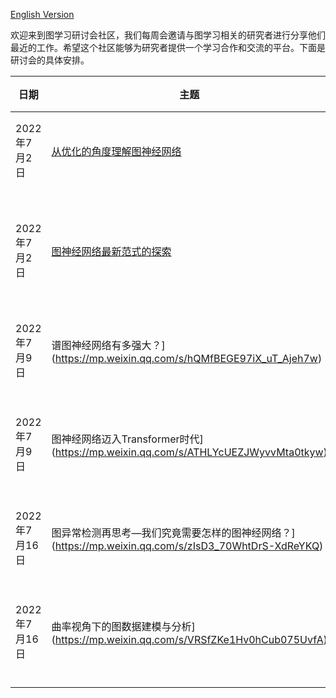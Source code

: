 [English Version](https://github.com/logseminar/Schedule/blob/main/README.md)

欢迎来到图学习研讨会社区，我们每周会邀请与图学习相关的研究者进行分享他们最近的工作。希望这个社区能够为研究者提供一个学习合作和交流的平台。下面是研讨会的具体安排。


| 日期          |   主题   | 分享嘉宾  | 视频链接           |
| --------     | -------- | -------- | --------         |
| 2022年7月2日  | [从优化的角度理解图神经网络](https://mp.weixin.qq.com/s/-xKiXaCp_DwuF9QcrCNXuQ)     | [黄增峰（复旦大学）](https://zengfenghuang.github.io/)     | [B站](https://www.bilibili.com/video/BV1xY4y1E7uN?share_source=copy_web&vd_source=b018fe2cabf13e7002416b2522c321e), [Youtube](https://youtu.be/Q7dYNqdPz-w) |
| 2022年7月2日  | [图神经网络最新范式的探索](https://mp.weixin.qq.com/s/hikAMEJ_x8A09qrWNPt5DQ)     | [荣钰（腾讯AI Lab机器学习中心）](https://scholar.google.com/citations?hl=zh-CN&user=itezhEMAAAAJ)     | [B站](https://www.bilibili.com/video/BV1CW4y1z7sk?spm_id_from=333.999.0.0&vd_source=8f32aab17421333b494b31ddd9a09011), [Youtube](https://youtu.be/Q7dYNqdPz-w) |
| 2022年7月9日  | 谱图神经网络有多强大？](https://mp.weixin.qq.com/s/hQMfBEGE97iX_uT_Ajeh7w)     | [张牧涵（北京大学）](https://muhanzhang.github.io/)     | [B站](https://www.bilibili.com/video/BV1eU4y1D7Gv?share_source=copy_web), [Youtube](https://www.youtube.com/channel/UCisW6IeDGiDDoJzWj3cP1fg/videos) |
| 2022年7月9日  |图神经网络迈入Transformer时代](https://mp.weixin.qq.com/s/ATHLYcUEZJWyvvMta0tkyw)     | [郑书新（微软亚洲研究院）](https://www.microsoft.com/en-us/research/people/shuz/)     | [B站](https://www.bilibili.com/video/BV1sB4y1H7pH?share_source=copy_web), [Youtube](https://www.youtube.com/channel/UCisW6IeDGiDDoJzWj3cP1fg/videos) |
| 2022年7月16日  |图异常检测再思考—我们究竟需要怎样的图神经网络？](https://mp.weixin.qq.com/s/zIsD3_70WhtDrS-XdReYKQ)     | [李佳（香港科技大学）](https://facultyprofiles.hkust-gz.edu.cn/faculty-personal-page?id=286)     | [B站](https://www.bilibili.com/video/BV1BG411p7og?spm_id_from=333.999.0.0), [Youtube](https://youtu.be/T6F48XYl8Ao) |
| 2022年7月16日  |曲率视角下的图数据建模与分析](https://mp.weixin.qq.com/s/VRSfZKe1Hv0hCub075UvfA)     | [周敏（华为诺亚方舟实验室）](https://facultyprofiles.hkust-gz.edu.cn/faculty-personal-page?id=286)     | [B站](https://space.bilibili.com/379472457), [Youtube](https://youtu.be/OsWY7UNLcVU) |
